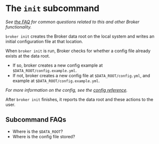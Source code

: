 # The `init` subcommand

_See [the FAQ](../reference/faq.md) for common questions related to this and other Broker functionality._

`broker init` creates the Broker data root on the local system and writes an initial configuration file at that location.

When `broker init` is run, Broker checks for whether a config file already exists at the data root.
- If so, broker creates a new config example at `$DATA_ROOT/config.example.yml`.
- If not, broker creates a new config file at `$DATA_ROOT/config.yml`, and example at `$DATA_ROOT/config.example.yml`.

_For more information on the config, see the [config reference](../reference/config.md)._

After `broker init` finishes, it reports the data root and these actions to the user.

## Subcommand FAQs

- Where is the `$DATA_ROOT`?
- Where is the config file stored?
